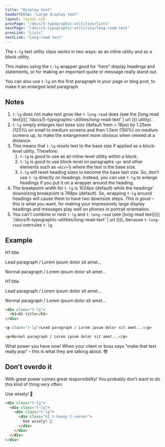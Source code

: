 ```yaml
---
title: "Display text"
headerTitle: "Large display text"
layout: layout.njk
prevPage: "/docs/5-typographic-utilities/lists"
nextPage: "/docs/5-typographic-utilities/long-read-text"
prevLink: "Lists"
nextLink: "Long-read text"
---
```


The `t-lg` text utility class works in two ways: as an inline utility and as a block utility.

This makes using the `t-lg` wrapper good for “hero” display headings and statements, or for making an important quote or message really stand out.

You can also use `t-lg` on the first paragraph in your page or blog post, to make it an enlarged _lead_ paragraph.

## Notes

1. `t-lg` does not make text _grow_ like `t-long-read` does (see the [long read text]({{ '/docs/5-typographic-utilities/long-read-text' | url }}) utility).
3. `t-lg` simply enlarges text _base size_ (default 1rem = 16px) by 1.25em (125%) on small to medium screens and then 1.5em (150%) on medium screens up, to make the enlargement more obvious when viewed at a distance.
3. This means that `t-lg` _resets_ text to the base size if applied as a block-level utility. Therefore:
    1. `t-lg` is good to use as an inline-level utility _within_ a block.
    2. `t-lg` is good to use block-level on paragraphs `<p>` and other elements such as `<div>`’s where the text is the base size.
    3. `t-lg` will reset heading sizes to become the base text size. So, don’t use `t-lg` directly on headings. Instead, you can use `t-lg` to enlarge headings if you put it on a wrapper around the heading.
4. The breakpoint width for `t-lg` is 1024px (default) while the headings’ downsizing breakpoint is 768px (default). So, wrapping `t-lg` around headings will cause them to have _two_ downsize steps. _This is good_ – this is what you want, for making your impressively large display headings and messages play well on phones in portrait orientation.
5. You can’t combine or nest `t-lg` and `t-long-read` (see [long-read text]({{ '/docs/6-typographic-utilities/long-read-text' | url }})), because `t-long-read` overrules `t-lg`.

## Example

<div class="mb-3 grid gap xs:equal-2-cols">
  <div class="b-thin p-1">
    <div class="h1">H1 title</div>
    <p>Lead paragraph / Lorem ipsum dolor sit amet...</p>
    <p>Normal paragraph / Lorem ipsum dolor sit amet...</p>
  </div>
  <div class="b-thin p-1">
    <div class="t-lg">
      <div class="h1">H1 title</div>
    </div>
    <p class="t-lg">Lead paragraph / Lorem ipsum dolor sit amet...</p>
    <p>Normal paragraph / Lorem ipsum dolor sit amet...</p>
  </div>
</div>

```html
<div class="t-lg">
  <h1>H1 title</h1>
</div>

<p class="t-lg">Lead paragraph / Lorem ipsum dolor sit amet...</p>

<p>Normal paragraph / Lorem ipsum dolor sit amet...</p>
```

What power you have now! When your client or boss says “make that text really _pop_” – this is what they are talking about. 😎

## Don’t overdo it

With great power comes great responsibility! You probably don’t want to do this kind of thing very often:

<div class="t-lg">
  <div class="t-lg">
    <div class="t-lg">
      <div class="h1 t-heavy t-center">
        Use wisely! 😬
      </div>
    </div>
  </div>
</div>

```html
<div class="t-lg">
  <div class="t-lg">
    <div class="t-lg">
      <div class="h1 t-heavy t-center">
        Use wisely! 😬
      </div>
    </div>
  </div>
</div>
```